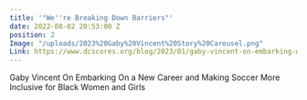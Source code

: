 ```yaml
---
title: '"We''re Breaking Down Barriers"'
date: 2022-08-02 20:53:00 Z
position: 2
Image: "/uploads/2023%20Gaby%20Vincent%20Story%20Carousel.png"
Link: https://www.dcscores.org/blog/2023/01/gaby-vincent-on-embarking-on-a-new-career
---
```


Gaby Vincent On Embarking On a New Career and Making Soccer More Inclusive for Black Women and Girls